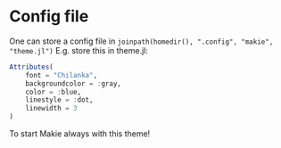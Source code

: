 # Config file

One can store a config file in `joinpath(homedir(), ".config", "makie", "theme.jl")`
E.g. store this in theme.jl:
```julia
Attributes(
    font = "Chilanka",
    backgroundcolor = :gray,
    color = :blue,
    linestyle = :dot,
    linewidth = 3
)
```
To start Makie always with this theme!

